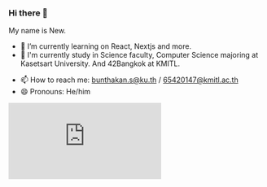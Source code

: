 ### Hi there 👋
My name is New.
<!--
**Nxwbtk/Nxwbtk** is a ✨ _special_ ✨ repository because its `README.md` (this file) appears on your GitHub profile.

Here are some ideas to get you started:

- 🔭 I’m currently working on ...-->
- 🌱 I’m currently learning on React, Nextjs and more.
- 🏫 I'm currently study in Science faculty, Computer Science majoring at Kasetsart University. And 42Bangkok at KMITL.
<!-- 
- 👯 I’m looking to collaborate on ...
- 🤔 I’m looking for help with ...
- 💬 Ask me about ...-->
- 📫 How to reach me: bunthakan.s@ku.th / 65420147@kmitl.ac.th
- 😄 Pronouns: He/him
<!-- ⚡ Fun fact: ...-->

![alt text](https://github.com/Nxwbtk/Nxwbtk/blob/main/Resume.pdf)
